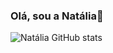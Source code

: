 ### Olá, sou a Natália👋
![Natália GitHub stats](https://github-readme-stats.vercel.app/api?username=httpnatalia&show_icons=true&theme=dracula)
